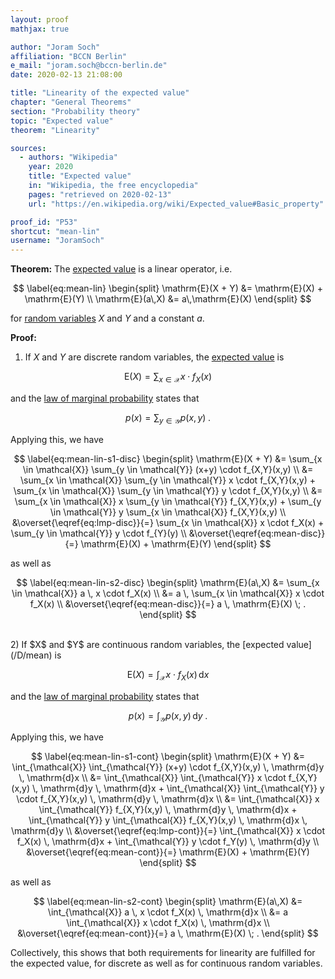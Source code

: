 ```yaml
---
layout: proof
mathjax: true

author: "Joram Soch"
affiliation: "BCCN Berlin"
e_mail: "joram.soch@bccn-berlin.de"
date: 2020-02-13 21:08:00

title: "Linearity of the expected value"
chapter: "General Theorems"
section: "Probability theory"
topic: "Expected value"
theorem: "Linearity"

sources:
  - authors: "Wikipedia"
    year: 2020
    title: "Expected value"
    in: "Wikipedia, the free encyclopedia"
    pages: "retrieved on 2020-02-13"
    url: "https://en.wikipedia.org/wiki/Expected_value#Basic_property"

proof_id: "P53"
shortcut: "mean-lin"
username: "JoramSoch"
---
```



**Theorem:** The [expected value](/D/mean) is a linear operator, i.e.

$$ \label{eq:mean-lin}
\begin{split}
\mathrm{E}(X + Y) &= \mathrm{E}(X) + \mathrm{E}(Y) \\
\mathrm{E}(a\,X) &= a\,\mathrm{E}(X)
\end{split}
$$

for [random variables](/D/rvar) $X$ and $Y$ and a constant $a$.


**Proof:**

1) If $X$ and $Y$ are discrete random variables, the [expected value](/D/mean) is

$$ \label{eq:mean-disc}
\mathrm{E}(X) = \sum_{x \in \mathcal{X}} x \cdot f_X(x)
$$

and the [law of marginal probability](/P/lmp) states that

$$ \label{eq:lmp-disc}
p(x) = \sum_{y \in \mathcal{Y}} p(x,y) \; .
$$

Applying this, we have

$$ \label{eq:mean-lin-s1-disc}
\begin{split}
\mathrm{E}(X + Y) &= \sum_{x \in \mathcal{X}} \sum_{y \in \mathcal{Y}} (x+y) \cdot f_{X,Y}(x,y) \\
&= \sum_{x \in \mathcal{X}} \sum_{y \in \mathcal{Y}} x \cdot f_{X,Y}(x,y) + \sum_{x \in \mathcal{X}} \sum_{y \in \mathcal{Y}} y \cdot f_{X,Y}(x,y) \\
&= \sum_{x \in \mathcal{X}} x \sum_{y \in \mathcal{Y}} f_{X,Y}(x,y) + \sum_{y \in \mathcal{Y}} y \sum_{x \in \mathcal{X}} f_{X,Y}(x,y) \\
&\overset{\eqref{eq:lmp-disc}}{=} \sum_{x \in \mathcal{X}} x \cdot f_X(x) + \sum_{y \in \mathcal{Y}} y \cdot f_{Y}(y) \\
&\overset{\eqref{eq:mean-disc}}{=} \mathrm{E}(X) + \mathrm{E}(Y)
\end{split}
$$

as well as

$$ \label{eq:mean-lin-s2-disc}
\begin{split}
\mathrm{E}(a\,X) &= \sum_{x \in \mathcal{X}} a \, x \cdot f_X(x) \\
&= a \, \sum_{x \in \mathcal{X}} x \cdot f_X(x) \\
&\overset{\eqref{eq:mean-disc}}{=} a \, \mathrm{E}(X) \; .
\end{split}
$$

<br>
2) If $X$ and $Y$ are continuous random variables, the [expected value](/D/mean) is

$$ \label{eq:mean-cont}
\mathrm{E}(X) = \int_{\mathcal{X}} x \cdot f_X(x) \, \mathrm{d}x
$$

and the [law of marginal probability](/P/lmp) states that

$$ \label{eq:lmp-cont}
p(x) = \int_{\mathcal{Y}} p(x,y) \, \mathrm{d}y \; .
$$

Applying this, we have

$$ \label{eq:mean-lin-s1-cont}
\begin{split}
\mathrm{E}(X + Y) &= \int_{\mathcal{X}} \int_{\mathcal{Y}} (x+y) \cdot f_{X,Y}(x,y) \, \mathrm{d}y \, \mathrm{d}x \\
&= \int_{\mathcal{X}} \int_{\mathcal{Y}} x \cdot f_{X,Y}(x,y) \, \mathrm{d}y \, \mathrm{d}x + \int_{\mathcal{X}} \int_{\mathcal{Y}} y \cdot f_{X,Y}(x,y) \, \mathrm{d}y \, \mathrm{d}x \\
&= \int_{\mathcal{X}} x \int_{\mathcal{Y}} f_{X,Y}(x,y) \, \mathrm{d}y \, \mathrm{d}x + \int_{\mathcal{Y}} y \int_{\mathcal{X}} f_{X,Y}(x,y) \, \mathrm{d}x \, \mathrm{d}y \\
&\overset{\eqref{eq:lmp-cont}}{=} \int_{\mathcal{X}} x \cdot f_X(x) \, \mathrm{d}x + \int_{\mathcal{Y}} y \cdot f_Y(y) \, \mathrm{d}y \\
&\overset{\eqref{eq:mean-cont}}{=} \mathrm{E}(X) + \mathrm{E}(Y)
\end{split}
$$

as well as

$$ \label{eq:mean-lin-s2-cont}
\begin{split}
\mathrm{E}(a\,X) &= \int_{\mathcal{X}} a \, x \cdot f_X(x) \, \mathrm{d}x \\
&= a \int_{\mathcal{X}} x \cdot f_X(x) \, \mathrm{d}x \\
&\overset{\eqref{eq:mean-cont}}{=} a \, \mathrm{E}(X) \; .
\end{split}
$$

Collectively, this shows that both requirements for linearity are fulfilled for the expected value, for discrete as well as for continuous random variables.